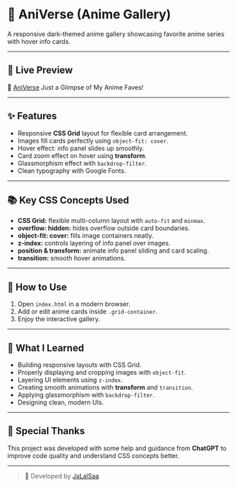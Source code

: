 # 🎴 AniVerse (Anime Gallery)

A responsive dark-themed anime gallery showcasing favorite anime series with hover info cards.

---

## 🔴 Live Preview

🌠 [AniVerse](https://your-live-preview-url.com)
Just a Glimpse of My Anime Faves!

---

## ✨ Features

- Responsive **CSS Grid** layout for flexible card arrangement.
- Images fill cards perfectly using `object-fit: cover`.
- Hover effect: info panel slides up smoothly.
- Card zoom effect on hover using **transform**.
- Glassmorphism effect with `backdrop-filter`.
- Clean typography with Google Fonts.

---

## 📚 Key CSS Concepts Used

- **CSS Grid:** flexible multi-column layout with `auto-fit` and `minmax`.
- **overflow: hidden:** hides overflow outside card boundaries.
- **object-fit: cover:** fills image containers neatly.
- **z-index:** controls layering of info panel over images.
- **position & transform:** animate info panel sliding and card scaling.
- **transition:** smooth hover animations.

---

## 🚀 How to Use

1. Open `index.html` in a modern browser.
2. Add or edit anime cards inside `.grid-container`.
3. Enjoy the interactive gallery.

---

## 📝 What I Learned

- Building responsive layouts with CSS Grid.
- Properly displaying and cropping images with `object-fit`.
- Layering UI elements using `z-index`.
- Creating smooth animations with **transform** and `transition`.
- Applying glassmorphism with `backdrop-filter`.
- Designing clean, modern UIs.

---

## 🤖 Special Thanks

This project was developed with some help and guidance from **ChatGPT** to improve code quality and understand CSS concepts better.

---

> 🚀 Developed by [JaLalSaa](https://github.com/JaLalSaa)

